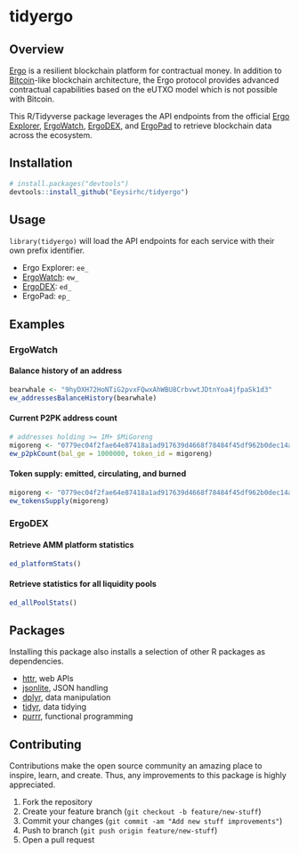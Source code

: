 # tidyergo

## Overview

[Ergo](https://ergoplatform.org/en/) is a resilient blockchain platform for contractual money. In addition to [Bitcoin](https://bitcoin.org/en/)-like blockchain architecture, the Ergo protocol provides advanced contractual capabilities based on the eUTXO model which is not possible with Bitcoin.

This R/Tidyverse package leverages the API endpoints from the official [Ergo Explorer](https://api.ergoplatform.com/api/v1/docs/), [ErgoWatch](https://ergo.watch/api/v0/docs), [ErgoDEX](https://api.ergodex.io/v1/docs/), and [ErgoPad](https://github.com/ergo-pad/ergopad-api/tree/dev/app/api/v1/routes) to retrieve blockchain data across the ecosystem.

## Installation
```r
# install.packages("devtools")
devtools::install_github("Eeysirhc/tidyergo")
```

## Usage

`library(tidyergo)` will load the API endpoints for each service with their own prefix identifier. 

* Ergo Explorer: `ee_`
* [ErgoWatch](https://github.com/Eeysirhc/tidyergo/blob/main/R/ergowatch.R): `ew_`
* [ErgoDEX](https://github.com/Eeysirhc/tidyergo/blob/main/R/ergodex.R): `ed_`
* ErgoPad: `ep_`

## Examples

### ErgoWatch

#### Balance history of an address
```r
bearwhale <- "9hyDXH72HoNTiG2pvxFQwxAhWBU8CrbvwtJDtnYoa4jfpaSk1d3"
ew_addressesBalanceHistory(bearwhale)
```

#### Current P2PK address count
```r
# addresses holding >= 1M+ $MiGoreng
migoreng <- "0779ec04f2fae64e87418a1ad917639d4668f78484f45df962b0dec14a2591d2"
ew_p2pkCount(bal_ge = 1000000, token_id = migoreng)
```

#### Token supply: emitted, circulating, and burned
```r
migoreng <- "0779ec04f2fae64e87418a1ad917639d4668f78484f45df962b0dec14a2591d2"
ew_tokensSupply(migoreng)
```

### ErgoDEX

#### Retrieve AMM platform statistics
```r
ed_platformStats()
```

#### Retrieve statistics for all liquidity pools
```r
ed_allPoolStats()
```


## Packages

Installing this package also installs a selection of other R packages as dependencies. 

* [httr](https://github.com/r-lib/httr), web APIs
* [jsonlite](https://github.com/jeroen/jsonlite), JSON handling
* [dplyr](https://dplyr.tidyverse.org/), data manipulation
* [tidyr](https://tidyr.tidyverse.org/), data tidying
* [purrr](https://purrr.tidyverse.org/), functional programming

## Contributing

Contributions make the open source community an amazing place to inspire, learn, and create. Thus, any improvements to this package is highly appreciated.

1. Fork the repository
2. Create your feature branch (`git checkout -b feature/new-stuff`)
3. Commit your changes (`git commit -am "Add new stuff improvements"`)
4. Push to branch (`git push origin feature/new-stuff`)
5. Open a pull request

